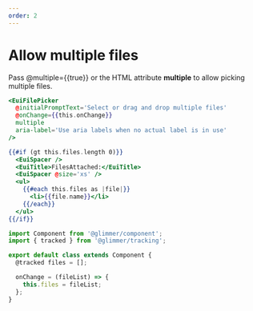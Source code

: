 ```yaml
---
order: 2
---
```


# Allow multiple files

<EuiText>
  <p>
    Pass <EuiCode>@multiple={{true}}</EuiCode> or the HTML attribute <strong>multiple</strong> to allow picking multiple files.
  </p>
</EuiText>

```hbs template
<EuiFilePicker
  @initialPromptText='Select or drag and drop multiple files'
  @onChange={{this.onChange}}
  multiple
  aria-label='Use aria labels when no actual label is in use'
/>

{{#if (gt this.files.length 0)}}
  <EuiSpacer />
  <EuiTitle>FilesAttached:</EuiTitle>
  <EuiSpacer @size='xs' />
  <ul>
    {{#each this.files as |file|}}
      <li>{{file.name}}</li>
    {{/each}}
  </ul>
{{/if}}
```

```javascript component
import Component from '@glimmer/component';
import { tracked } from '@glimmer/tracking';

export default class extends Component {
  @tracked files = [];

  onChange = (fileList) => {
    this.files = fileList;
  };
}
```
